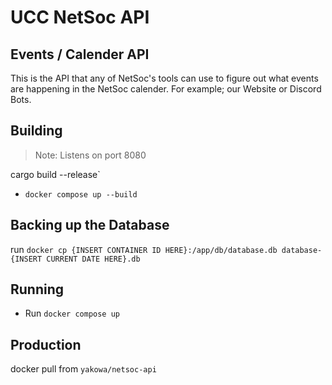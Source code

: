 # UCC NetSoc API

## Events / Calender API
This is the API that any of NetSoc's tools can use to figure out what events are happening in the NetSoc calender. For example; our Website or Discord Bots.

## Building
> Note: Listens on port 8080

cargo build --release`
- `docker compose up --build`

## Backing up the Database
run `docker cp {INSERT CONTAINER ID HERE}:/app/db/database.db database-{INSERT CURRENT DATE HERE}.db`

## Running
- Run `docker compose up`

## Production
docker pull from `yakowa/netsoc-api`